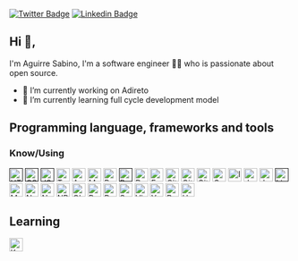 [![Twitter Badge](https://img.shields.io/badge/-@aguirresabino-1ca0f1?style=flat-square&labelColor=1ca0f1&logo=twitter&logoColor=white&link=https://twitter.com/aguirresabino)](https://twitter.com/aguirresabino) [![Linkedin Badge](https://img.shields.io/badge/-aguirresabino-blue?style=flat-square&logo=Linkedin&logoColor=white&link=https://www.linkedin.com/in/aguirresabino/)](https://www.linkedin.com/in/aguirresabino/)

## Hi 👋, 
I'm Aguirre Sabino, I'm a software engineer 👨‍💻 who is passionate about open source.

- 🔭 I’m currently working on Adireto
- 🌱 I’m currently learning full cycle development model

## Programming language, frameworks and tools

### Know/Using

[<img src="https://i.imgur.com/PlV6Sua.png" alt="HTML5" width="24">]()
[<img src="https://i.imgur.com/GID3ieB.png" alt="CSS" width="24">]()
[<img src="https://i.imgur.com/WNuhhQb.png" alt="JS" width="24">]()
[<img src="https://i.imgur.com/xaEzNyf.png" alt="Typescript" width="24">](https://www.typescriptlang.org/)
[<img src="https://i.imgur.com/jS1bn1e.png" alt="Angular" width="24">](https://angular.io/)
[<img src="https://i.imgur.com/40npomR.jpg" alt="Materialize CSS" width="24">](https://materializecss.com/)
[<img src="https://i.imgur.com/8e42Ugi.png" alt="Bootstrap" width="24">](https://getbootstrap.com/) 
[<img src="https://i.imgur.com/SMtbhxU.png" alt="Bash" width="24">]() 
[<img src="https://i.imgur.com/BxcFUlR.png" alt="Docker" width="24">](https://hub.docker.com/u/aguirresabino) 
[<img src="https://i.imgur.com/0IFYzrq.png" alt="Express" width="24">](https://expressjs.com/) 
[<img src="https://i.imgur.com/J6yfdyQ.png" alt="Git" width="24">](https://git-scm.com/)
[<img src="https://i.imgur.com/2GzTX7r.png" alt="GitHub" width="24">](https://github.com/aguirresabino)
[<img src="https://i.imgur.com/9gMn8DY.png" alt="GitLab" width="24">](https://gitlab.com/aguirresabino)
[<img src="https://i.imgur.com/FZdzXca.png" alt="GraphQL" width="24">](https://graphql.org/)
[<img src="https://i.imgur.com/ivdERuh.png" alt="Intellij IDEA" width="24">](https://www.jetbrains.com/idea/)
[<img src="https://i.imgur.com/7kdJBwP.png" alt="Java" width="24">](https://www.java.com/)
[<img src="https://i.imgur.com/TdyXb4e.png" alt="Jest" width="24">](https://jestjs.io/)
[<img src="https://i.imgur.com/H1ULAiZ.png" alt="Linux" width="24">]()
[<img src="https://i.imgur.com/JsppkaK.png" alt="MongoDB" width="24">](https://www.mongodb.com/)
[<img src="https://i.imgur.com/jSXcDVP.png" alt="NestJS" width="24">](https://nestjs.com/)
[<img src="https://i.imgur.com/g2gamql.png" alt="NodeJS" width="24">](https://nodejs.org/)
[<img src="https://i.imgur.com/5BjiB59.png" alt="NPM" width="24">](https://www.npmjs.com/~aguirresabino)
[<img src="https://i.imgur.com/a0Ui05W.png" alt="Oh My Zsh" width="24">](https://ohmyz.sh/)
[<img src="https://i.imgur.com/lDTyjLG.png" alt="PostgresSQL" width="24">](https://www.postgresql.org/)
[<img src="https://i.imgur.com/K6RsiKi.png" alt="Redis" width="24">](https://redis.io/)
[<img src="https://i.imgur.com/crF7nXv.png" alt="Spring" width="24">](https://spring.io/)
[<img src="https://i.imgur.com/3Q43tkP.png" alt="Visual Studio Code" width="24">](https://code.visualstudio.com/)
[<img src="https://i.imgur.com/dQOij9i.png" alt="Yarn" width="24">](https://yarnpkg.com/)
[<img src="https://i.imgur.com/YCj9DaZ.png" alt="RabbitMQ" width="24">](https://www.rabbitmq.com/)
[<img src="https://i.imgur.com/QzjZWpd.png" alt="Heroku" width="24">](https://www.heroku.com/)

## Learning

[<img src="https://i.imgur.com/9Ft20Mq.png" alt="Kubernets" width="24">](https://kubernetes.io/)


